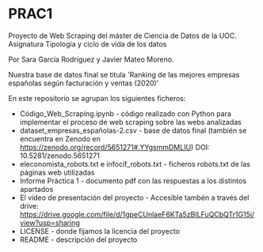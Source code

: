 # PRAC1

Proyecto de Web Scraping del máster de Ciencia de Datos de la UOC. Asignatura Tipología y ciclo de vida de los datos

Por Sara García Rodríguez y Javier Mateo Moreno. 

Nuestra base de datos final se titula 'Ranking de las mejores empresas españolas según facturación y ventas (2020)'

En este repositorio se agrupan los siguientes ficheros:

- Código_Web_Scraping.ipynb - código realizado con Python para implementar el proceso de web scraping sobre las webs analizadas
- dataset_empresas_españolas-2.csv - base de datos final (también se encuentra en Zenodo en https://zenodo.org/record/5651271#.YYgsmmDMLIU) DOI: 10.5281/zenodo.5651271
- eleconomista_robots.txt e infocif_robots.txt - ficheros robots.txt de las páginas web utilizadas
- Informe Práctica 1 - documento pdf con las respuestas a los distintos apartados
- El vídeo de presentación del proyecto - Accesible tambén a través del drive: https://drive.google.com/file/d/1gpeCUnlaeF6KTa5zBILFuQCbQTr1G15j/view?usp=sharing
- LICENSE - donde fijamos la licencia del proyecto
- README - descripción del proyecto
